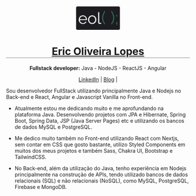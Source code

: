 <p align="center" dir="auto">
    <img src="https://raw.githubusercontent.com/EricEOL/ericeol.dev/main/src/assets/meu-logo-function-BG.png" width="120" style="max-width: 100%;" />
</p>

<h1 align="center" dir="auto" style="border-bottom: 1px solid gray">
    <a href="https://github.com/EricEOL" rel="nofollow">Eric Oliveira Lopes</a>
</h1>

<p align="center" dir="auto"><strong>Fullstack developer:</strong> Java - NodeJS - ReactJS - Angular</p>

<p align="center" dir="auto">
  <a href="https://www.linkedin.com/in/eric-oliveira-lopes/" rel="nofollow" target="_blank">LinkedIn</a> | 
  <a href="https://lopesnotes.vercel.app/" rel="nofollow" target="_blank">Blog</a> | 
  <!--<a href="https://docs.google.com/document/d/1MdZUpcESTFfAC_8lz7TIQ6UI61I5WUIOer6PHClxiQ8/edit?usp=sharing" rel="nofollow" target="_blank">Curriculum</a>-->
</p>

<p dir="auto">Sou desenvolvedor FullStack utilizando principalmente Java e Nodejs no Back-end e React, Angular e Javascript Vanilla no Front-end.</p>


<ul dir="auto">
<li>
<p dir="auto">Atualmente estou me dedicando muito e me aprofundando na plataforma Java. Desenvolvendo projetos com JPA e Hibernate, Spring Boot, Spring Data, JSP (Java Server Pages) etc e utilizando os bancos de dados MySQL e PostgreSQL.</p>
</li>
<li>
<p dir="auto">Me dedico muito também no Front-end utilizando React com Nextjs, sem contar em CSS que gosto bastante, utilizo Styled Components em muitos dos meus projetos e também Sass, Chakra UI, Bootstrap e TailwindCSS.</p>
</li>
<li>
<p dir="auto">No Back-end, além da utilização do Java, tenho experiência em Nodejs principalmente na construção de APIs, tendo utilizado bancos de dados relacionais (SQL) e não relacionais (NoSQL), como MySQL, PostgreSQL, Firebase e MongoDB.</p>
</li>
</ul>
